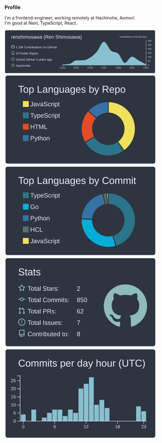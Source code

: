 ### Profile
<p>I'm a frontend-engineer, working remotely at Hachinohe, Aomori.<br />
I'm good at Next, TypeScript, React.</p>

[![](https://raw.githubusercontent.com/renshimosawa/renshimosawa/main/profile-summary-card-output/nord_dark/0-profile-details.svg)](https://github.com/vn7n24fzkq/github-profile-summary-cards)
[![](https://raw.githubusercontent.com/renshimosawa/renshimosawa/main/profile-summary-card-output/nord_dark/1-repos-per-language.svg)](https://github.com/vn7n24fzkq/github-profile-summary-cards) [![](https://raw.githubusercontent.com/renshimosawa/renshimosawa/main/profile-summary-card-output/nord_dark/2-most-commit-language.svg)](https://github.com/vn7n24fzkq/github-profile-summary-cards)
[![](https://raw.githubusercontent.com/renshimosawa/renshimosawa/main/profile-summary-card-output/nord_dark/3-stats.svg)](https://github.com/vn7n24fzkq/github-profile-summary-cards) [![](https://raw.githubusercontent.com/renshimosawa/renshimosawa/main/profile-summary-card-output/nord_dark/4-productive-time.svg)](https://github.com/vn7n24fzkq/github-profile-summary-cards)


